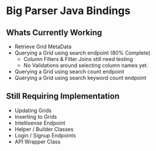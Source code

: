 # Big Parser Java Bindings

## Whats Currently Working

- Retrieve Grid MetaData
- Querying a Grid using search endpoint (80% Complete)
    - Column Filters & Filter Joins still need testing
    - No Validations around selecting column names yet.
- Querying a Grid using search count endpoint
- Querying a Grid using search keyword count endpoint

## Still Requiring Implementation

- Updating Grids
- Inserting to Grids
- Intellisense Endpoint
- Helper / Builder Classes
- Login / Signup Endpoints
- API Wrapper Class